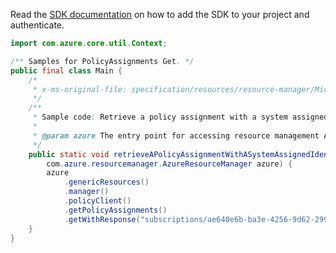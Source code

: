 Read the [SDK documentation](https://github.com/Azure/azure-sdk-for-java/blob/azure-resourcemanager_2.14.0/sdk/resourcemanager/azure-resourcemanager/README.md) on how to add the SDK to your project and authenticate.

```java
import com.azure.core.util.Context;

/** Samples for PolicyAssignments Get. */
public final class Main {
    /*
     * x-ms-original-file: specification/resources/resource-manager/Microsoft.Authorization/stable/2021-06-01/examples/getPolicyAssignmentWithIdentity.json
     */
    /**
     * Sample code: Retrieve a policy assignment with a system assigned identity.
     *
     * @param azure The entry point for accessing resource management APIs in Azure.
     */
    public static void retrieveAPolicyAssignmentWithASystemAssignedIdentity(
        com.azure.resourcemanager.AzureResourceManager azure) {
        azure
            .genericResources()
            .manager()
            .policyClient()
            .getPolicyAssignments()
            .getWithResponse("subscriptions/ae640e6b-ba3e-4256-9d62-2993eecfa6f2", "EnforceNaming", Context.NONE);
    }
}
```
